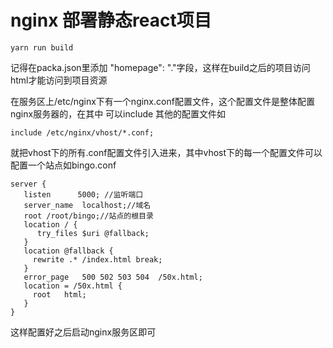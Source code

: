 # nginx 部署静态react项目

```
yarn run build
```

记得在packa.json里添加 "homepage": "."字段，这样在build之后的项目访问html才能访问到项目资源

在服务区上/etc/nginx下有一个nginx.conf配置文件，这个配置文件是整体配置nginx服务器的，在其中 可以include 其他的配置文件如

```
include /etc/nginx/vhost/*.conf;
```

就把vhost下的所有.conf配置文件引入进来，其中vhost下的每一个配置文件可以配置一个站点如bingo.conf

```
server {
   listen      5000; //监听端口
   server_name  localhost;//域名
   root /root/bingo;//站点的根目录
   location / {
      try_files $uri @fallback;
   }
   location @fallback {
     rewrite .* /index.html break;
   }
   error_page   500 502 503 504  /50x.html;
   location = /50x.html {
     root   html;
   }
}
```

这样配置好之后启动nginx服务区即可